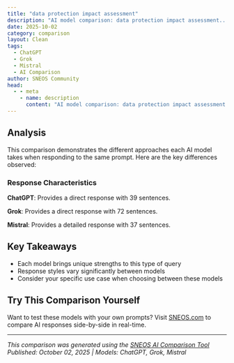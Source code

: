 ```yaml
---
title: "data protection impact assessment"
description: "AI model comparison: data protection impact assessment..."
date: 2025-10-02
category: comparison
layout: Clean
tags:
  - ChatGPT
  - Grok
  - Mistral
  - AI Comparison
author: SNEOS Community
head:
  - - meta
    - name: description
      content: "AI model comparison: data protection impact assessment..."
---
```


<ChatComparison
  title="data protection impact assessment"
  prompt="data protection impact assessment"
  :responses='{"ChatGPT": "A **Data Protection Impact Assessment (DPIA)** is a process designed to help organizations identify and minimize the data protection risks of a project. It is particularly important when implementing new technologies or processing operations that involve personal data, ensuring compliance with data protection laws such as the General Data Protection Regulation (GDPR).\n\n### What is a Data Protection Impact Assessment?\n\n- A DPIA is a systematic assessment that evaluates the impact of a proposed data processing activity on the privacy and protection of personal data.\n- It helps identify potential risks to individuals\u2019 rights and freedoms and demonstrates accountability and compliance with data protection regulations.\n- Conducting a DPIA is mandatory under GDPR when data processing is likely to result in high risks to the privacy of individuals (e.g., large-scale processing, special categories of data, or new technologies).\n\n### When is a DPIA Required?\n\n- When implementing new technologies or processes that involve personal data.\n- Large-scale processing of sensitive data.\n- Systematic monitoring of publicly accessible areas on a large scale.\n- Automated decision-making with legal or significant effects on individuals.\n- Any processing likely to result in a high risk to the rights and freedoms of individuals.\n\n### Key Steps in Conducting a DPIA\n\n1. **Describe the processing** \n Outline the nature, scope, context, and purposes of the processing.\n\n2. **Assess necessity and proportionality** \n Evaluate whether the processing is necessary and proportionate to the purpose.\n\n3. **Identify and assess risks** \n Identify potential privacy risks to individuals and assess their severity and likelihood.\n\n4. **Identify measures to mitigate risks** \n Propose how to address or reduce the identified risks, such as data minimization, encryption, or user consent.\n\n5. **Consult stakeholders** \n This may include consulting data protection officers (DPOs), IT security teams, and sometimes the individuals affected.\n\n6. **Document the DPIA** \n Keep a record of the assessment process, outcomes, and decisions made.\n\n7. **Integrate outcomes** \n Implement measures to mitigate risks as part of the project or processing activity.\n\n### Benefits of DPIA\n\n- Helps ensure compliance with data protection laws.\n- Protects individual privacy rights.\n- Assists in building trust with customers and stakeholders.\n- Reduces the risk of data breaches and legal penalties.\n- Enhances accountability and transparency.\n\n### Example DPIA Outline\n\n| Section | Description |\n|-------------------------------|-----------------------------------------------|\n| Project Description | What data and processing is involved? |\n| Purpose of Processing | Why is the data being collected and processed? |\n| Data Types Involved | Personal, sensitive data, etc. |\n| Legal Basis | Consent, contract, legitimate interest, etc. |\n| Risk Assessment | Identify threats and risk severity |\n| Mitigation Measures | Encryption, anonymization, access controls |\n| Stakeholder Consultation | Involvement of DPO, legal, affected parties |\n| Decision \u0026 Next Steps | Approvals and implementation plans |\n\nIf you want, I can help you draft a DPIA for a specific project or provide templates. Let me know!", "Grok": "A **Data Protection Impact Assessment (DPIA)** is a process designed to help organizations identify and minimize the data protection risks of a project or system, particularly when it involves the processing of personal data. It is a key requirement under the **General Data Protection Regulation (GDPR)** in the European Union, as outlined in **Article 35**, and is also considered best practice in other data protection frameworks globally.\n\n### Purpose of a DPIA\nA DPIA aims to:\n- Assess the potential impact of data processing activities on individuals\u2019 privacy and data protection rights.\n- Identify and mitigate risks to personal data before they materialize.\n- Demonstrate compliance with data protection laws and regulations.\n- Build trust with individuals (data subjects) by prioritizing privacy and security.\n\n### When is a DPIA Required?\nUnder the GDPR, a DPIA is mandatory when the processing of personal data is likely to result in a **high risk** to the rights and freedoms of individuals. Examples of high-risk processing activities include:\n1. **Systematic and extensive profiling** with significant effects on individuals (e.g., automated decision-making).\n2. **Large-scale processing of sensitive data**, such as health, biometric, or genetic data.\n3. **Systematic monitoring of public areas** (e.g., CCTV in public spaces).\n4. **Innovative use of technology** or data processing methods that could pose new risks (e.g., AI or IoT devices).\n\nEven if a DPIA is not legally required, conducting one is often recommended as a best practice for any new project or system involving personal data to ensure compliance and manage risks effectively.\n\n### Key Steps in Conducting a DPIA\nA DPIA typically involves the following steps, as outlined by data protection authorities like the UK Information Commissioner\u2019s Office (ICO):\n\n1. **Identify the Need for a DPIA**:\n - Determine whether the processing activity is likely to pose a high risk to individuals\u2019 rights and freedoms.\n - Consider consulting with the Data Protection Officer (DPO) or legal advisors.\n\n2. **Describe the Processing**:\n - Document the nature, scope, context, and purpose of the data processing.\n - Detail what data will be collected, how it will be stored, who will access it, and how it will be used.\n\n3. **Consult Stakeholders**:\n - Seek input from relevant stakeholders, including data subjects (where feasible), to understand their concerns and expectations.\n - Engage with internal teams such as IT, legal, and compliance.\n\n4. **Assess Necessity and Proportionality**:\n - Evaluate whether the processing is necessary to achieve the intended purpose.\n - Ensure that the processing is proportionate to the risks involved and that less intrusive alternatives have been considered.\n\n5. **Identify and Assess Risks**:\n - Identify potential risks to individuals, such as data breaches, unauthorized access, or misuse of data.\n - Assess the likelihood and severity of these risks.\n\n6. **Identify Mitigating Measures**:\n - Propose measures to reduce or eliminate the identified risks (e.g., encryption, access controls, data minimization).\n - Ensure compliance with data protection principles like transparency, accountability, and data security.\n\n7. **Record and Document Findings**:\n - Document the DPIA process, including the risks identified, the measures proposed, and the rationale for decisions.\n - Keep records as evidence of compliance with GDPR or other regulations.\n\n8. **Implement Mitigating Measures**:\n - Put the proposed risk mitigation strategies into practice and monitor their effectiveness.\n\n9. **Consult the Supervisory Authority (if necessary)**:\n - Under GDPR, if significant risks remain after mitigation, consult the relevant data protection authority (e.g., ICO in the UK) before proceeding with the processing.\n\n10. **Review and Update**:\n - Regularly revisit the DPIA to account for changes in the project, technology, or legal requirements.\n - Update the assessment as needed to ensure ongoing compliance.\n\n### Benefits of a DPIA\n- **Risk Mitigation**: Helps prevent data breaches and privacy violations by addressing risks early.\n- **Compliance**: Demonstrates adherence to GDPR and other data protection laws, reducing the likelihood of fines or penalties.\n- **Reputation**: Shows commitment to protecting personal data, building trust with customers and stakeholders.\n- **Cost Savings**: Identifying issues early can prevent costly incidents or legal challenges down the line.\n\n### DPIA vs. Privacy Impact Assessment (PIA)\nWhile the terms DPIA and PIA are sometimes used interchangeably, a DPIA is a specific requirement under GDPR with a focus on data protection risks. A PIA, on the other hand, is a broader concept that may include other privacy concerns beyond personal data (e.g., physical privacy or surveillance).\n\n### Tools and Templates\nMany data protection authorities provide templates and guidance for conducting a DPIA. For example:\n- The UK ICO offers a DPIA template and checklist.\n- The European Data Protection Board (EDPB) provides guidelines on when a DPIA is required.\n\n### Non-Compliance Risks\nFailing to conduct a DPIA when required under GDPR can result in penalties, including fines of up to **\u20AC10 million or 2% of global annual turnover** (whichever is higher), as well as reputational damage and loss of trust.\n\n### Conclusion\nA Data Protection Impact Assessment is a critical tool for organizations to ensure that data processing activities are conducted responsibly and in compliance with data protection laws. By proactively identifying and mitigating risks, organizations can protect individuals\u2019 privacy while avoiding legal and financial consequences. If you\u0027re implementing a new project involving personal data, consulting with a DPO or using resources from your local data protection authority is a good starting point. Would you like assistance with a specific aspect of a DPIA, such as a template or risk assessment framework?", "Mistral": "A Data Protection Impact Assessment (DPIA) is a process designed to help organizations identify and minimize the data protection risks of a project. It is a key requirement under the General Data Protection Regulation (GDPR) and other data protection laws. Here are the key steps involved in conducting a DPIA:\n\n### 1. **Identify the Need for a DPIA**\n - **Determine if a DPIA is Required:** A DPIA is mandatory for processing activities that are likely to result in a high risk to the rights and freedoms of individuals. This includes large-scale processing of special categories of data, systematic monitoring of a publicly accessible area, and processing that involves new technologies.\n - **Consult with Data Protection Officer (DPO):** If your organization has a DPO, consult with them to determine if a DPIA is necessary.\n\n### 2. **Describe the Processing**\n - **Purpose and Necessity:** Clearly describe the purpose of the processing and why it is necessary.\n - **Data Subjects:** Identify the individuals whose data will be processed.\n - **Types of Data:** Specify the categories of personal data that will be processed.\n - **Data Flow:** Describe how the data will be collected, used, stored, and shared.\n\n### 3. **Assess Necessity and Proportionality**\n - **Justification:** Ensure that the processing is necessary for the stated purpose and that it is proportionate to the risks involved.\n - **Alternatives:** Consider whether there are less intrusive ways to achieve the same purpose.\n\n### 4. **Identify and Assess Risks**\n - **Risk Identification:** Identify potential risks to the rights and freedoms of individuals, such as data breaches, unauthorized access, or misuse of data.\n - **Risk Assessment:** Evaluate the likelihood and severity of these risks.\n\n### 5. **Identify Measures to Address Risks**\n - **Mitigation Measures:** Propose measures to mitigate the identified risks, such as encryption, access controls, and regular audits.\n - **Residual Risks:** Assess any residual risks that remain after mitigation measures are implemented.\n\n### 6. **Consult with Stakeholders**\n - **Internal Consultation:** Consult with relevant stakeholders within the organization, including the DPO, IT department, and legal team.\n - **External Consultation:** If necessary, consult with data subjects or their representatives to gather their views.\n\n### 7. **Document the DPIA**\n - **Comprehensive Report:** Document the entire DPIA process, including the description of the processing, risk assessment, mitigation measures, and consultation outcomes.\n - **Review and Approval:** Have the DPIA reviewed and approved by senior management or the DPO.\n\n### 8. **Implement and Monitor**\n - **Implement Measures:** Implement the proposed mitigation measures.\n - **Monitor and Review:** Regularly monitor the effectiveness of the measures and review the DPIA as needed, especially if there are changes to the processing activities.\n\n### 9. **Consult with Supervisory Authority**\n - **High-Risk Processing:** If the DPIA indicates that the processing would result in a high risk that cannot be mitigated, consult with the relevant data protection supervisory authority before proceeding.\n\n### 10. **Communicate with Data Subjects**\n - **Transparency:** Ensure that data subjects are informed about the processing activities and their rights, as required by data protection laws.\n\n### Key Considerations:\n- **Timing:** A DPIA should be conducted before the processing begins.\n- **Documentation:** Keep detailed records of the DPIA process to demonstrate compliance.\n- **Continuous Improvement:** Regularly review and update the DPIA to ensure it remains relevant and effective.\n\nBy following these steps, organizations can ensure that they are complying with data protection regulations and minimizing risks to individuals\u0027 personal data."}' 
  published-date="02:09"
/>

## Analysis

This comparison demonstrates the different approaches each AI model takes when responding to the same prompt. Here are the key differences observed:

### Response Characteristics

**ChatGPT**: Provides a direct response with 39 sentences. 

**Grok**: Provides a direct response with 72 sentences. 

**Mistral**: Provides a detailed response with 37 sentences. 

## Key Takeaways

- Each model brings unique strengths to this type of query
- Response styles vary significantly between models
- Consider your specific use case when choosing between these models

## Try This Comparison Yourself

Want to test these models with your own prompts? Visit [SNEOS.com](https://sneos.com) to compare AI responses side-by-side in real-time.

---

*This comparison was generated using the [SNEOS AI Comparison Tool](https://sneos.com)*
*Published: October 02, 2025 | Models: ChatGPT, Grok, Mistral*
